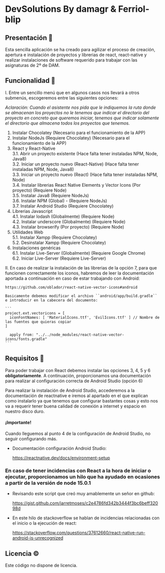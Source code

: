 # DevSolutions By damagr & Ferriol-blip  

## Presentación 📕

Esta sencilla aplicación se ha creado para agilizar el proceso de creación, apertura e instalación de proyectos
y librerias de react, react-native y realizar instalaciones de software requerido para trabajar con las asignaturas
de 2º de DAM.

## Funcionalidad 📖

I. Entre un sencillo menú que en algunos casos nos llevará a otros submenús, escogeremos entre las siguientes opciones:  

*_Aclaración: Cuando el asistente nos pida que le indiquemos la ruta donde se almacenan los proyectos no le_*
*_tenemos que indicar el directorio del proyecto en concreto que queremos iniciar, tenemos que indicar_*
*_solamente el directorio que almacena todos los proyectos que tenemos._*

1. Instalar Chocolatey (Necesario para el funcionamiento de la APP)
2. Instalar NodeJs (Requiere Chocolatey) (Necesario para el funcionamiento de la APP)
3. React y React-Native   
    3.1. Abrir un proyecto existente (Hace falta tener instaladas NPM, Node, Java8)  
    3.2. Iniciar un proyecto nuevo (React-Native) (Hace falta tener instaladas NPM, Node, Java8)  
    3.3. Iniciar un proyecto nuevo (React) (Hace falta tener instaladas NPM, Node)  
    3.4. Instalar librerias React Native Elements y Vector Icons (Por proyecto) (Requiere Node)  
    3.5. Instalar Java8 (Requiere NodeJs)  
    3.6. Instalar NPM (Global) - (Requiere NodeJs)  
    3.7. Instalar Android Studio (Requiere Chocolatey)  
4. Librerias Javascript  
    4.1. Instalar lodash (Globalmente) (Requiere Node)  
    4.2. Instalar underscore (Globalmente) (Requiere Node)  
    4.3. Instalar browserify (Por proyecto) (Requiere Node)  
5. Utilidades Web  
    5.1. Instalar Xampp (Requiere Chocolatey)  
    5.2. Desinstalar Xampp (Requiere Chocolatey)  
6. Instalaciones genéricas  
    6.1. Instalar Live-Server (Globalmente) (Requiere Google Chrome)  
    6.2. Iniciar Live-Server (Requiere Live-Server)  

II. En caso de realizar la instalación de las librerias de la opción 7, para que funcionen correctamente los
 iconos, habremos de leer la documentación aportada a continuación en caso de estar trabajando con Android:

    https://github.com/oblador/react-native-vector-icons#android

    Basicamente debemos modificar el archivo ``android/app/build.gradle`` e introducir en la cabecera del documento:

    ```
    project.ext.vectoricons = [
      iconFontNames: [ 'MaterialIcons.ttf', 'EvilIcons.ttf' ] // Nombre de las fuentes que quieras copiar
    ]
  
      apply from: "../../node_modules/react-native-vector-icons/fonts.gradle"
    ```

## Requisitos 🔑

Para poder trabajar con React debemos instalar las opciones 3, 4, 5 y 6 **obligatoriamente**. A continuación,
proporcionamos una documentación para realizar al configuración correcta de Android Studio (opción 6)  

Para realizar la instalación de Android Studio, accederemos a la documentación de reactnative e iremos
al apartado en el que explican como instalarlo ya que tenemos que configurar bastantes cosas y esto nos 
va a requerir tener buena calidad de conexión a internet y espacio en nuestro disco duro. 

#### ¡Importante!

Cuando lleguemos al punto 4 de la configuración de Android Studio, no seguir configurando más.

+ Documentación configuración Android Studio:

    https://reactnative.dev/docs/environment-setup

### En caso de tener incidencias con React a la hora de iniciar o ejecutar, proporcionamos un hilo que ha ayudado en ocasiones a partir de la versión de node 15.0.1

+ Revisando este script que creó muy amablemente un señor en github:

    https://gist.github.com/jarretmoses/c2e4786fd342b3444f3bc6beff32098d

+ En este hilo de stackoverflow se hablan de incidencias relacionadas con el inicio o la ejecución de react:

    https://stackoverflow.com/questions/37612660/react-native-run-android-is-unrecognized

## Licencia ©  

Este código no dispone de licencia.
